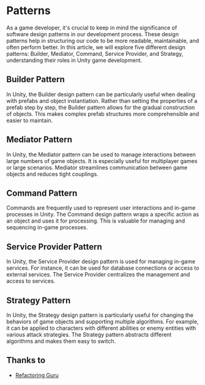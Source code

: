 
# Patterns 
As a game developer, it's crucial to keep in mind the significance of software design patterns in our development process. These design patterns help in structuring our code to be more readable, maintainable, and often perform better. In this article, we will explore five different design patterns: Builder, Mediator, Command, Service Provider, and Strategy, understanding their roles in Unity game development.

## Builder Pattern
In Unity, the Builder design pattern can be particularly useful when dealing with prefabs and object instantiation. Rather than setting the properties of a prefab step by step, the Builder pattern allows for the gradual construction of objects. This makes complex prefab structures more comprehensible and easier to maintain.

## Mediator Pattern
In Unity, the Mediator pattern can be used to manage interactions between large numbers of game objects. It is especially useful for multiplayer games or large scenarios. Mediator streamlines communication between game objects and reduces tight couplings.

## Command Pattern
Commands are frequently used to represent user interactions and in-game processes in Unity. The Command design pattern wraps a specific action as an object and uses it for processing. This is valuable for managing and sequencing in-game processes.

## Service Provider Pattern
In Unity, the Service Provider design pattern is used for managing in-game services. For instance, it can be used for database connections or access to external services. The Service Provider centralizes the management and access to services.

## Strategy Pattern
In Unity, the Strategy design pattern is particularly useful for changing the behaviors of game objects and supporting multiple algorithms. For example, it can be applied to characters with different abilities or enemy entities with various attack strategies. The Strategy pattern abstracts different algorithms and makes them easy to switch.

## Thanks to

- [Refactoring Guru](https://refactoring.guru/design-patterns/csharp) 

  
